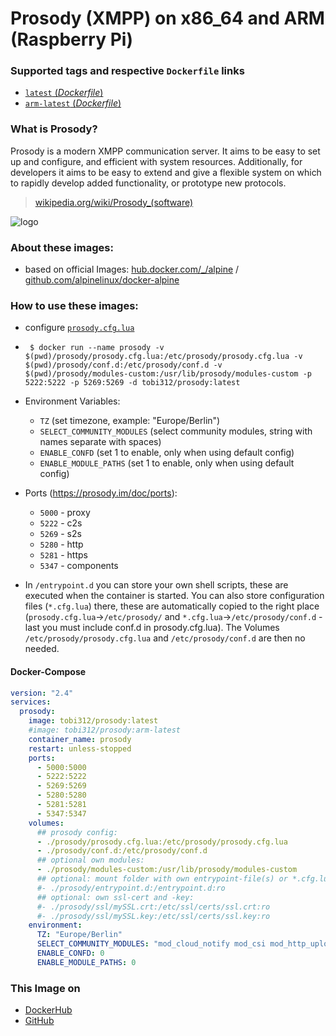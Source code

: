 # Prosody (XMPP) on x86_64 and ARM (Raspberry Pi) 

### Supported tags and respective `Dockerfile` links
-	[`latest` (*Dockerfile*)](https://github.com/Tob1asDocker/prosody/blob/master/alpine.x86_64.Dockerfile)
-	[`arm-latest` (*Dockerfile*)](https://github.com/Tob1asDocker/prosody/blob/master/alpine.armhf.Dockerfile)

### What is Prosody?

Prosody is a modern XMPP communication server. It aims to be easy to set up and configure, and efficient with system resources. Additionally, for developers it aims to be easy to extend and give a flexible system on which to rapidly develop added functionality, or prototype new protocols.

> [wikipedia.org/wiki/Prosody_(software)](https://en.wikipedia.org/wiki/Prosody_(software))

![logo](https://avatars1.githubusercontent.com/u/4312871?s=64&v=4)

### About these images:
* based on official Images: [hub.docker.com/_/alpine](https://hub.docker.com/_/alpine) / [github.com/alpinelinux/docker-alpine](https://github.com/alpinelinux/docker-alpine)

### How to use these images:
* configure [`prosody.cfg.lua`](https://github.com/Tob1asDocker/prosody/blob/master/entrypoint.d/prosody.cfg.lua)
*  ``` $ docker run --name prosody -v $(pwd)/prosody/prosody.cfg.lua:/etc/prosody/prosody.cfg.lua -v $(pwd)/prosody/conf.d:/etc/prosody/conf.d -v $(pwd)/prosody/modules-custom:/usr/lib/prosody/modules-custom -p 5222:5222 -p 5269:5269 -d tobi312/prosody:latest```

* Environment Variables:  
  * `TZ` (set timezone, example: "Europe/Berlin")
  * `SELECT_COMMUNITY_MODULES` (select community modules, string with names separate with spaces)
  * `ENABLE_CONFD` (set 1 to enable, only when using default config)
  * `ENABLE_MODULE_PATHS` (set 1 to enable, only when using default config)

* Ports (https://prosody.im/doc/ports):
  * `5000` - proxy
  * `5222` - c2s
  * `5269` - s2s
  * `5280` - http
  * `5281` - https
  * `5347` - components


* In `/entrypoint.d` you can store your own shell scripts, these are executed when the container is started. You can also store configuration files (`*.cfg.lua`) there, these are automatically copied to the right place (`prosody.cfg.lua`->`/etc/prosody/` and `*.cfg.lua`->`/etc/prosody/conf.d` - last you must include conf.d in prosody.cfg.lua). The Volumes `/etc/prosody/prosody.cfg.lua` and `/etc/prosody/conf.d` are then no needed.

#### Docker-Compose

```yaml
version: "2.4"
services:
  prosody:
    image: tobi312/prosody:latest
    #image: tobi312/prosody:arm-latest
    container_name: prosody
    restart: unless-stopped
    ports:
      - 5000:5000
      - 5222:5222
      - 5269:5269
      - 5280:5280
      - 5281:5281
      - 5347:5347
    volumes:
      ## prosody config:
      - ./prosody/prosody.cfg.lua:/etc/prosody/prosody.cfg.lua
      - ./prosody/conf.d:/etc/prosody/conf.d
      ## optional own modules:
      - ./prosody/modules-custom:/usr/lib/prosody/modules-custom
      ## optional: mount folder with own entrypoint-file(s) or *.cfg.lua files:
      #- ./prosody/entrypoint.d:/entrypoint.d:ro
      ## optional: own ssl-cert and -key:
      #- ./prosody/ssl/mySSL.crt:/etc/ssl/certs/ssl.crt:ro
      #- ./prosody/ssl/mySSL.key:/etc/ssl/certs/ssl.key:ro
    environment:
      TZ: "Europe/Berlin"
      SELECT_COMMUNITY_MODULES: "mod_cloud_notify mod_csi mod_http_upload mod_lastlog mod_mam_muc mod_smacks"
      ENABLE_CONFD: 0
      ENABLE_MODULE_PATHS: 0
```

### This Image on
* [DockerHub](https://hub.docker.com/r/tobi312/prosody/)
* [GitHub](https://github.com/Tob1asDocker/prosody)